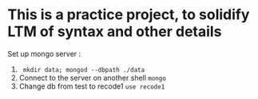 # This is a practice project, to solidify LTM of syntax and other details

Set up mongo server :
1. ``` mkdir data; mongod --dbpath ./data```
2. Connect to the server on another shell ``` mongo ```
3. Change db from test to recode1 ``` use recode1 ```
